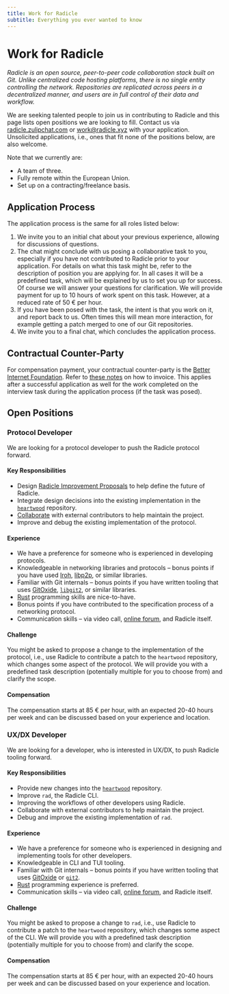 ```yaml
---
title: Work for Radicle
subtitle: Everything you ever wanted to know
---
```

[heartwood]: https://app.radicle.xyz/nodes/seed.radicle.xyz/rad:z3gqcJUoA1n9HaHKufZs5FCSGazv5
[rips]: https://app.radicle.xyz/nodes/seed.radicle.xyz/rad:z3trNYnLWS11cJWC6BbxDs5niGo82
[zulip]: https://radicle.zulipchat.com

# Work for Radicle

<em><span class="dim">Radicle is an open source, peer-to-peer code collaboration stack built on Git.
Unlike centralized code hosting platforms, there is no single entity controlling the network.
Repositories are replicated across peers in a decentralized manner, and users are in full control of their data and workflow.
</span></em>

We are seeking talented people to join us in contributing to Radicle and this page lists open positions we are looking to fill.
Contact us via [radicle.zulipchat.com][zulip] or [work@radicle.xyz](mailto:work@radicle.xyz) with your application.
Unsolicited applications, i.e., ones that fit none of the positions below, are also welcome.

Note that we currently are:
 - A team of three.
 - Fully remote within the European Union.
 - Set up on a contracting/freelance basis.

## Application Process

The application process is the same for all roles listed below:

1. We invite you to an initial chat about your previous experience, allowing for discussions of questions.
2. The chat might conclude with us posing a collaborative task to you, especially if you have not contributed to Radicle prior to your application.
   For details on what this task might be, refer to the description of position you are applying for.
   In all cases it will be a predefined task, which will be explained by us to set you up for success.
   Of course we will answer your questions for clarification.
   We will provide payment for up to 10 hours of work spent on this task.
   However, at a reduced rate of 50 € per hour.
3. If you have been posed with the task, the intent is that you work on it, and report back to us.
   Often times this will mean more interaction, for example getting a patch merged to one of our Git repositories.
4. We invite you to a final chat, which concludes the application process.

## Contractual Counter-Party

For compensation payment, your contractual counter-party is the [Better Internet Foundation](https://betterinternet.foundation/).
Refer to [these notes](https://radworkscommunity.notion.site/95a8ddedf47c4575b0c323ab66775f58) on how to invoice.
This applies after a successful application as well for the work completed on the interview task during the application process (if the task was posed).

## Open Positions

### Protocol Developer

We are looking for a protocol developer to push the Radicle protocol forward.

#### Key Responsibilities

- Design [Radicle Improvement Proposals][rips] to help define the future of Radicle.
- Integrate design decisions into the existing implementation in the [`heartwood`][heartwood] repository.
- [Collaborate](https://app.radicle.xyz/nodes/seed.radicle.xyz/rad:z3gqcJUoA1n9HaHKufZs5FCSGazv5/patches?status=merged) with external contributors to help maintain the project.
- Improve and debug the existing implementation of the protocol.

#### Experience

- We have a preference for someone who is experienced in developing protocols.
- Knowledgeable in networking libraries and protocols – bonus points if you have used [Iroh](https://www.iroh.computer/), [libp2p](https://libp2p.io/), or similar libraries.
- Familiar with Git internals – bonus points if you have written tooling that uses [GitOxide](https://github.com/GitoxideLabs/gitoxide), [`libgit2`](https://libgit2.org/), or similar libraries.
- [Rust](https://rust-lang.org/) programming skills are nice-to-have.
- Bonus points if you have contributed to the specification process of a networking protocol.
- Communication skills – via video call, [online forum][zulip], and Radicle itself.

#### Challenge

You might be asked to propose a change to the implementation of the protocol, i.e., use Radicle to contribute a patch to the `heartwood` repository, which changes some aspect of the protocol.
We will provide you with a predefined task description (potentially multiple for you to choose from) and clarify the scope.

#### Compensation

The compensation starts at 85 € per hour, with an expected 20-40 hours per week and can be discussed based on your experience and location.

### UX/DX Developer

We are looking for a developer, who is interested in UX/DX, to push Radicle tooling forward.

#### Key Responsibilities

- Provide new changes into the [`heartwood`](https://app.radicle.xyz/nodes/seed.radicle.xyz/rad:z3gqcJUoA1n9HaHKufZs5FCSGazv5) repository.
- Improve `rad`, the Radicle CLI.
- Improving the workflows of other developers using Radicle.
- Collaborate with external contributors to help maintain the project.
- Debug and improve the existing implementation of `rad`.

#### Experience

- We have a preference for someone who is experienced in designing and implementing tools for other developers.
- Knowledgeable in CLI and TUI tooling.
- Familiar with Git internals – bonus points if you have written tooling that uses [GitOxide](https://github.com/GitoxideLabs/gitoxide) or [`git2`](https://crates.io/crates/git2).
- [Rust](https://rust-lang.org/) programming experience is preferred.
- Communication skills – via video call, [online forum][zulip], and Radicle itself.

#### Challenge

You might be asked to propose a change to `rad`, i.e., use Radicle to contribute a patch to the `heartwood` repository, which changes some aspect of the CLI.
We will provide you with a predefined task description (potentially multiple for you to choose from) and clarify the scope.

#### Compensation

The compensation starts at 85 € per hour, with an expected 20-40 hours per week and can be discussed based on your experience and location.
